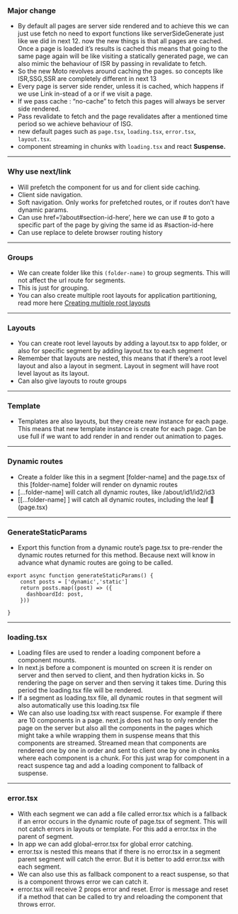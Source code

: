 
### Major change

- By default all pages are server side rendered and to achieve this we can just use fetch no need to export functions like serverSideGenerate just like we did in next 12. now the new things is that all pages are cached. Once a page is loaded it’s results is cached this means that going to the same page again will be like visiting a statically generated page, we can also mimic the behaviour of ISR by passing in revalidate to fetch.
- So the new Moto revolves around caching the pages. so concepts like ISR,SSG,SSR are completely different in next 13
- Every page is server side render, unless it is cached, which happens if we use Link in-stead of a or if we visit a page.
- If we pass cache : “no-cache” to fetch this pages will always be server side rendered.
- Pass revalidate to fetch and the page revalidates after a mentioned time period so we achieve behaviour of ISG.
- new default pages such as `page.tsx`, `loading.tsx`, `error.tsx`, `layout.tsx`.
- component streaming in chunks with `loading.tsx` and react __Suspense.__

---
### Why use next/link

- Will prefetch the component for us and for client side caching.
- Client side navigation.
- Soft navigation. Only works for prefetched routes, or if routes don’t have dynamic params.
- Can use href=‘/about#section-id-here’, here we can use # to goto a specific part of the page by giving the same id as #saction-id-here
- Can use replace to delete browser routing history

---
### Groups

- We can create folder like this `(folder-name)` to group segments. This will not affect the url route for segments. 
- This is just for grouping.
- You can also create multiple root layouts for application partitioning, read more here [Creating multiple root layouts](https://nextjs.org/docs/app/building-your-application/routing/route-groups#creating-multiple-root-layouts)

---
### Layouts

- You can create root level layouts by adding a layout.tsx to app folder, or also for specific segment by adding layout.tsx to each segment
- Remember that layouts are nested, this means that if there’s a root level layout and also a layout in segment. Layout in segment will have root level layout as its layout.
- Can also give layouts to route groups

---
### Template

- Templates are also layouts, but they create new instance for each page. This means that new template instance is create for each page. Can be use full if we want to add render in and render out animation to pages.

---
### Dynamic routes

- Create a folder like this in a segment [folder-name] and the page.tsx of this [folder-name] folder will render on dynamic routes
- […folder-name] will catch all dynamic routes, like /about/id1/id2/id3
- [[…folder-name] ] will catch all dynamic routes, including the leaf 🍁 (page.tsx)

---
### GenerateStaticParams

- Export this function from a dynamic route’s page.tsx to pre-render the dynamic routes returned for this method. Because next will know in advance what dynamic routes are going to be called.

```
export async function generateStaticParams() {
    const posts = ['dynamic','static']
    return posts.map((post) => ({
      dashboardId: post,
    }))

}
 ``` 

---
### loading.tsx

- Loading files are used to render a loading component before a component mounts.
- In next.js before a component is mounted on screen it is render on server and then served to client, and then hydration kicks in. So rendering the page on server and then serving it takes time. During this period the loading.tsx file will be rendered.
- If a segment as loading.tsx file, all dynamic routes in that segment will also automatically use this loading.tsx file
- We can also use loading.tsx with react suspense. For example if there are 10 components in a page. next.js does not has to only render the page on the server but also all the components in the pages which might take a while wrapping them in suspense means that this components are streamed. Streamed mean that components are rendered one by one in order and sent to client one by one in chunks where each component is a chunk. For this just wrap for component in a react suspence tag and add a loading component to fallback of suspense.

---
### error.tsx

- With each segment we can add a file called error.tsx which is a fallback if an error occurs in the dynamic route of page.tsx of segment. This will not catch errors in layouts or template. For this add a error.tsx in the parent of segment.
- In app we can add global-error.tsx for global error catching. 
- error.tsx is nested this means that if there is no error.tsx in a segment parent segment will catch the error. But it is better to add error.tsx with each segment.
- We can also use this as fallback component to a react suspense, so that is a component throws error we can catch it.
- error.tsx will receive 2 props error and reset. Error is message and reset if a method that can be called to try and reloading the component that throws error.
